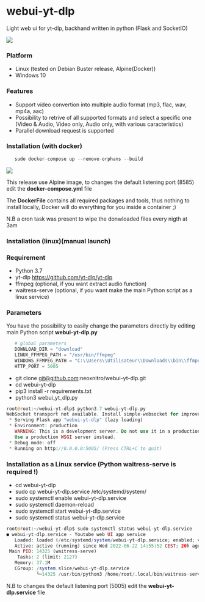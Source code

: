 <meta name="google-site-verification" content="8sSXS-rETrfpLP1KjWjA1iLssLwKqxvjygdSD3vzrIY" />
<meta property="og:title" content="Meta Tags">

# webui-yt-dlp
Light web ui for yt-dlp, backhand written in python (Flask and SocketIO)

<img src="https://github.com/neoxnitro/webui-yt-dlp/blob/main/Capture.PNG">

### Platform
- Linux (tested on Debian Buster release, Alpine(Docker))
- Windows 10

### Features
- Support video convertion into multiple audio format (mp3, flac, wav, mp4a, aac)
- Possibility to retrive of all supported formats and select a specific one (Video & Audio, Video only, Audio only, with various caracteristics)
- Parallel download request is supported

### Installation (with docker)

```php
   sudo docker-compose up --remove-orphans --build
```

<img src="https://github.com/neoxnitro/webui-yt-dlp/blob/main/docker_install.gif">

This release use Alpine image, to changes the default listening port (8585) edit the **docker-compose.yml** file

The **DockerFile** contains all required packages and tools, thus nothing to install locally, Docker will do everything for you inside a container ;)

N.B a cron task was present to wipe the donwloaded files every nigth at 3am

### Installation (linux)(manual launch)

### Requirement
- Python 3.7
- yt-dlp <https://github.com/yt-dlp/yt-dlp>
- ffmpeg (optional, if you want extract audio function)
- waitress-serve (optional, if you want make the main Python script as a linux service)

### Parameters
You have the possibility to easily change the parameters directly by editing main Python script **webui-yt-dlp.py**

```python
   # global parameters
   DOWNLOAD_DIR = "download"
   LINUX_FFMPEG_PATH = "/usr/bin/ffmpeg"
   WINDOWS_FFMPEG_PATH = "C:\\Users\\Utilisateur\\Downloads\\bin\\ffmpeg.exe"
   HTTP_PORT = 5005
```

- git clone git@github.com:neoxnitro/webui-yt-dlp.git
- cd webui-yt-dlp
- pip3 install -r requirements.txt
- python3 webui_yt_dlp.py

```php
root@root:~/webui-yt-dlp$ python3.7 webui-yt-dlp.py 
WebSocket transport not available. Install simple-websocket for improved performance.
 * Serving Flask app "webui-yt-dlp" (lazy loading)
 * Environment: production
   WARNING: This is a development server. Do not use it in a production deployment.
   Use a production WSGI server instead.
 * Debug mode: off
 * Running on http://0.0.0.0:5005/ (Press CTRL+C to quit)
```

### Installation as a Linux service (Python waitress-serve is required !)
- cd webui-yt-dlp
- sudo cp webui-yt-dlp.service /etc/systemd/system/
- sudo systemctl enable webui-yt-dlp.service
- sudo systemctl daemon-reload
- sudo systemctl start webui-yt-dlp.service
- sudo systemctl status webui-yt-dlp.service

```php
root@root:~/webui-yt-dlp$ sudo systemctl status webui-yt-dlp.service 
● webui-yt-dlp.service - Youtube web UI app service
   Loaded: loaded (/etc/systemd/system/webui-yt-dlp.service; enabled; vendor preset: enabled)
   Active: active (running) since Wed 2022-06-22 14:55:52 CEST; 20h ago
 Main PID: 14325 (waitress-serve)
    Tasks: 2 (limit: 2127)
   Memory: 37.1M
   CGroup: /system.slice/webui-yt-dlp.service
           └─14325 /usr/bin/python3 /home/root/.local/bin/waitress-serve --listen=0.0.0.0:5005 --call webui_yt_dlp:create_app
```

N.B to changes the default listening port (5005) edit the **webui-yt-dlp.service** file
